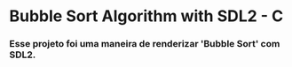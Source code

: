 # Bubble Sort Algorithm with SDL2 - C
### Esse projeto foi uma maneira de renderizar 'Bubble Sort' com SDL2.
